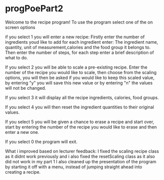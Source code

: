 # progPoePart2

Welcome to the recipe program!
To use the program select one of the on screen options

if you select 1 you will enter a new recipe:
Firstly enter the number of ingredients youd like to add
for each ingredient enter: The ingredient name, quantity, unit of measurement,calories and the food group it belongs to.
Then enter the number of steps, for each step enter a brief description of what to do.

If you select 2 you will be able to scale a pre-existing recipe.
Enter the number of the recipe you would like to scale, then choose from the scaling options, you will then be asked if you would
like to keep this scaled value, by entering "y" you will save this new value or by entering "n" the values will not be changed.

If you select 3 it will display all the recipe ingredients, calories, food groups.

If you select 4 you will then reset the ingredient quantities to their original values.

If you select 5 you will be given a chance to erase a recipe and start over, start by entering the number of the recipe you would like to erase 
and then enter a new one.

If you select 0 the program will exit.


What i improved based on lecturer feedback:
I fixed the scaling recipe class as it didnt work previously and i also fixed the resetScaling class as it also did not work in my part 1
I also cleaned up the presentation of the program by starting it off with a menu, instead of jumping straight ahead into creating a recipe.
